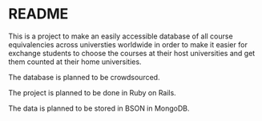 # README
This is a project to make an easily accessible database of all course equivalencies across universties worldwide in order to make it easier for exchange students to choose the courses at their host universities and get them counted at their home universities.

The database is planned to be crowdsourced.  

The project is planned to be done in Ruby on Rails. 

The data is planned to be stored in BSON in MongoDB.

